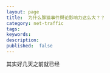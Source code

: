 ```yaml
---
layout: page
title:  为什么胖猫事件舆论影响力这么大？？  
category: net-traffic
tags: 
keywords:
description:
published:  false
---
```


其实好几天之前就已经


























